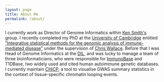 ```yaml
---
layout: page
title: About Me
permalink: /about/
---
```


I currently work as Director of Genome Informatics within [Ken Smith's](http://www.med.cam.ac.uk/about-the-department/head-of-department/) group. I recently completed my PhD at the [University of Cambridge](http://www.cam.ac.uk/) entitled ["Integrative statistical methods for the genomic analysis of immune-mediated disease"](https://doi.org/10.17863/CAM.48342) under the supervision of  [Chris Wallace](http://chr1swallace.github.io/). Before that I was Head of Genome Informatics at the [DIL](http://www.well.ox.ac.uk/todd-group), and was lucky to manage a team of three bioinformaticians, who were responsible for [ImmunoBase](http://www.immunobase.org) and T1DBase, two widely used and cited human autoimmune genetic databases. I currently maintain [CHiCP](https://www.chicp.org), a tool to visualise GWAS summary statistics in the context of tissue-specific chromatin looping events.
